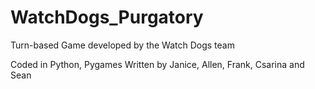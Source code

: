 # WatchDogs_Purgatory
Turn-based Game developed by the Watch Dogs team

Coded in Python, Pygames
Written by Janice, Allen, Frank, Csarina and Sean
